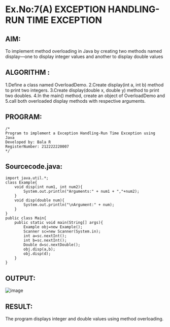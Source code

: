 # Ex.No:7(A)           EXCEPTION HANDLING-RUN TIME EXCEPTION
## AIM:
To implement method overloading in Java by creating two methods named display—one to display integer values and another to display double values

## ALGORITHM :
1.Define a class named OverloadDemo.
2.Create display(int a, int b) method to print two integers.
3.Create display(double x, double y) method to print two doubles.
4.In the main() method, create an object of OverloadDemo and 
5.call both overloaded display methods with respective arguments.

## PROGRAM:
 ```
/*
Program to implement a Exception Handling-Run Time Exception using Java
Developed by: Bala R
RegisterNumber: 212222220007
*/
```

## Sourcecode.java:
```
import java.util.*;
class Example{
    void disp(int num1, int num2){
        System.out.println("Arguments:" + num1 + ","+num2);
    }
    void disp(double num){
        System.out.println("\nArgument:" + num);
    }
}
public class Main{
    public static void main(String[] args){
        Example obj=new Example();
        Scanner sc=new Scanner(System.in);
        int a=sc.nextInt();
        int b=sc.nextInt();
        Double d=sc.nextDouble();
        obj.disp(a,b);
        obj.disp(d);
    }
}
```

## OUTPUT:

![image](https://github.com/user-attachments/assets/d77eb12d-397f-42d6-b57c-7bb035868960)


## RESULT:
The program displays integer and double values using method overloading.


